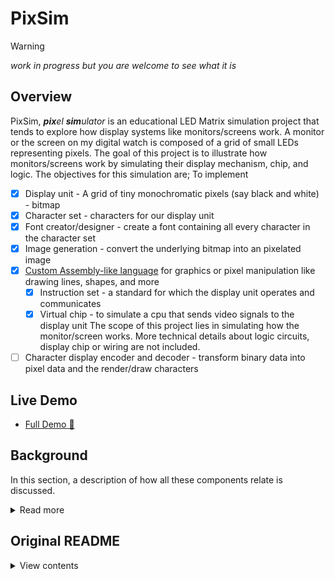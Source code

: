# PixSim

> [!WARNING]
> _work in progress but you are welcome to see what it is_

## Overview

PixSim, _**pix**el **sim**ulator_ is an educational LED Matrix simulation project that tends to explore
how display systems like monitors/screens work.
A monitor or the screen on my digital watch is composed of a grid of small LEDs representing pixels.
The goal of this project is to illustrate how monitors/screens work by simulating their display mechanism, chip, and logic. The objectives for this simulation are; To implement 
- [x] Display unit - A grid of tiny monochromatic pixels (say black and white) - bitmap
- [x] Character set - characters for our display unit
- [x] Font creator/designer - create a font containing all every character in the character set
- [x] Image generation - convert the underlying bitmap into an pixelated image
- [x] [Custom Assembly-like language](./source/lang/README.md) for graphics or pixel manipulation like drawing lines, shapes, and more
	- [x] Instruction set - a standard for which the display unit operates and communicates 
	- [x] Virtual chip - to simulate a cpu that sends video signals to the display unit
The scope of this project lies in simulating how the monitor/screen works. More technical details about logic circuits, display chip or wiring are not included. 
- [ ] Character display encoder and decoder - transform binary data into pixel data and the render/draw characters

## Live Demo

- [Full Demo :rocket:](https://henryhale.github.io/pixsim/)

## Background

In this section, a description of how all these components relate is discussed. 

<details>
<summary>Read more</summary>

Suppose that you are typing a command in your terminal/notepad. 
Every time you press a key this is what happens behind the scenes;
1. **key detection**: the keyboard registers the physical action and generates a unique electrical signal corresponding to that key.
2. **key scan**: the keyboard's microcontroller scans the key matrix to identify which key has been pressed, converting it into a keycode.
3. **hardware interrupt**: the keyboard sends an interrupt signal to the processor (CPU). This interrupt alerts the CPU that new input is available.
4. **interrupt handling**: the CPU temporarily halts its current operations and jumps to the interrupt handler, a specific routine designed to manage keyboard input.
5. **reading keycode**: the interrupt handler reads the keycode from the keyboard's buffer. Each key corresponds to a unique binary number (scan code).
6. **character translation**: the operating system (OS) takes the keycode and translates it into a character using the current character set (e.g. ASCII, UTF-8).
	- for example, pressing the 'A' key might correspond to the keycode that translates to the binary number `01000001` in ASCII.
7. **accumulator(data register)**: the OS stores the translated binary representation of the character in the accumulator, preparing it to be sent to the appropriate program (your terminal/notepad in this case).
8. **interrupt return**: The OS then forwards the character to the application (your terminal). This often involves a system call where the OS communicates with the terminal application.
9. **reading the input character**: The terminal application receives the character from the OS. It retrieves the character from the accumulator and processes it, which may involve updating the display buffer.
10. **displaying the character**: the terminal application updates the screen by rendering the character in the appropriate font and position based on the current cursor location. This might involve converting to pixel data for rendering.
11. **refreshing the display**: the display is refreshed to show the new character. The terminal may redraw the entire screen or just the part that changed, depending on its implementation.

This entire process occurs in a matter of milliseconds, making it feel instantaneous to you. Each step involves intricate communication between the keyboard, CPU, OS, and application, ensuring that your input is accurately captured and displayed.

</details>

## Original README

<details>
<summary>View contents</summary>

#### The Idea

- I am planning on working on a led matirx screen simulator/emulator. 
- I want to learn about the monitor display circuit, it's chip and logic.
- I plan on developing a grid of many tiny coloured pixels (say black and white), character set, font, character display encoder/decoder to draw characters on the screen.
- Plus a pixel or field shader/filler to fill a group of pixels. Pixels will be tiny bit easily distinguishable with a human eye.
- I want to finally write a blog post/article about it so that others can see and learn how screens/display systems work at a low level.
- I don't know if it'll be too much but I consider creating a custom instructions set and assembly like language that compiles to binary data, say one command per line.
- Each line will represent what signal bits sent to the display screen via a cable.
- In fact, I need to develop and simulate a chip to read our compiled code line by line per clock signal then send the bits to our display screen emulator that receives them and displays whats requested. 

I know my idea is vague or wiggly. I am trying to formulate it in a better way.

#### Todo
- LED Matrix Simulator(grid of pixels)
- Character Display(character set, font creator, character renderer)
- Display Controller(instruction set, assembler, virtual chip)
- Documentation
- Other(shareable/downloadable pixelated images, animations, games like maze) -->

</details>
